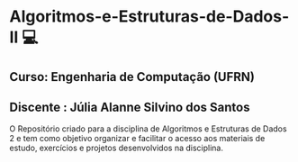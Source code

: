 # Algoritmos-e-Estruturas-de-Dados-II 💻
## Curso:  Engenharia de Computação (UFRN)
## Discente : Júlia Alanne Silvino dos Santos
O Repositório criado para a disciplina de Algoritmos e Estruturas de Dados 2 e 
tem como objetivo organizar e facilitar o acesso aos materiais de estudo, exercícios e projetos desenvolvidos na disciplina.
